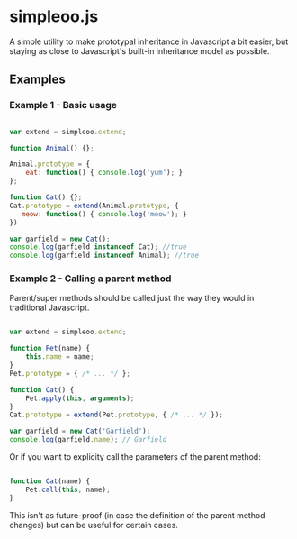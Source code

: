 # simpleoo.js #

A simple utility to make prototypal inheritance in Javascript a bit easier, but staying
as close to Javascript's built-in inheritance model as possible.

## Examples ##

### Example 1 - Basic usage ###

```js

var extend = simpleoo.extend;

function Animal() {};

Animal.prototype = {
	eat: function() { console.log('yum'); }
};

function Cat() {};
Cat.prototype = extend(Animal.prototype, {
   meow: function() { console.log('meow'); } 
})

var garfield = new Cat();
console.log(garfield instanceof Cat); //true
console.log(garfield instanceof Animal); //true
```

### Example 2 - Calling a parent method ###

Parent/super methods should be called just the way they would in traditional Javascript.

```js

var extend = simpleoo.extend;

function Pet(name) {
	this.name = name;
}
Pet.prototype = { /* ... */ };

function Cat() {
	Pet.apply(this, arguments);
}
Cat.prototype = extend(Pet.prototype, { /* ... */ });

var garfield = new Cat('Garfield');
console.log(garfield.name); // Garfield
```

Or if you want to explicity call the parameters of the parent method:

```js

function Cat(name) {
	Pet.call(this, name);
}
```

This isn't as future-proof (in case the definition of the parent method changes) but can be useful
for certain cases.
